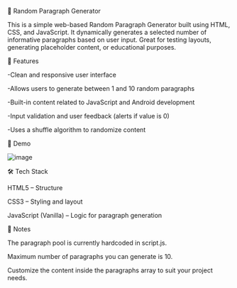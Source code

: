 📝 Random Paragraph Generator

This is a simple web-based Random Paragraph Generator built using HTML, CSS, and JavaScript. It dynamically generates a selected number of informative paragraphs based on user input. Great for testing layouts, generating placeholder content, or educational purposes.

🚀 Features

-Clean and responsive user interface

-Allows users to generate between 1 and 10 random paragraphs

-Built-in content related to JavaScript and Android development

-Input validation and user feedback (alerts if value is 0)

-Uses a shuffle algorithm to randomize content

📸 Demo

![image](https://github.com/user-attachments/assets/e181dac9-8f88-4526-8dcb-a8cf16a2308a)



🛠️ Tech Stack

HTML5 – Structure

CSS3 – Styling and layout

JavaScript (Vanilla) – Logic for paragraph generation


📌 Notes

The paragraph pool is currently hardcoded in script.js.

Maximum number of paragraphs you can generate is 10.

Customize the content inside the paragraphs array to suit your project needs.
